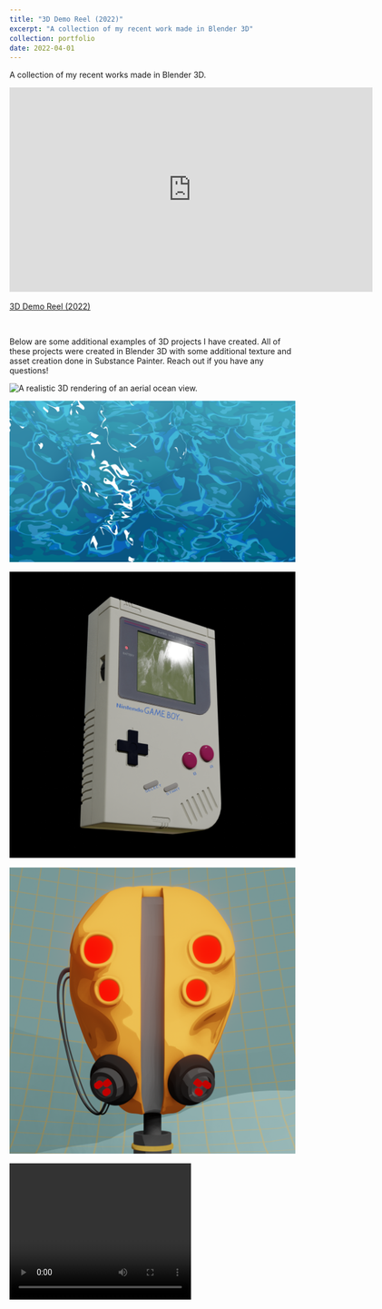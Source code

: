 ```yaml
---
title: "3D Demo Reel (2022)"
excerpt: "A collection of my recent work made in Blender 3D"
collection: portfolio
date: 2022-04-01
---
```


A collection of my recent works made in Blender 3D.

<iframe src="https://player.vimeo.com/video/707433957?h=3586727586" width="640" height="360" frameborder="0" allow="autoplay; fullscreen; picture-in-picture" allowfullscreen style="margin-left:auto; margin-right:auto;"></iframe>
<p><a href="https://vimeo.com/707433957">3D Demo Reel (2022)</a></p><br>

Below are some additional examples of 3D projects I have created. All of these projects were created in Blender 3D with some additional texture and asset creation done in Substance Painter. Reach out if you have any questions!

![A realistic 3D rendering of an aerial ocean view.](/images/3D/ocean.png)

![A still image of a stylized water shater.](/images/3D/water.png)

![A realistic Nintendo GameBoy rendering.](/images/3D/gameboy.png)

![A stylized, sci-fi hard-surface mask.](/images/3D/hard_surface_mask.png)

<video width="320" height="240" controls>
  <source src="/images/3D/eye_colors.mp4" type="video/mp4">
</video>
